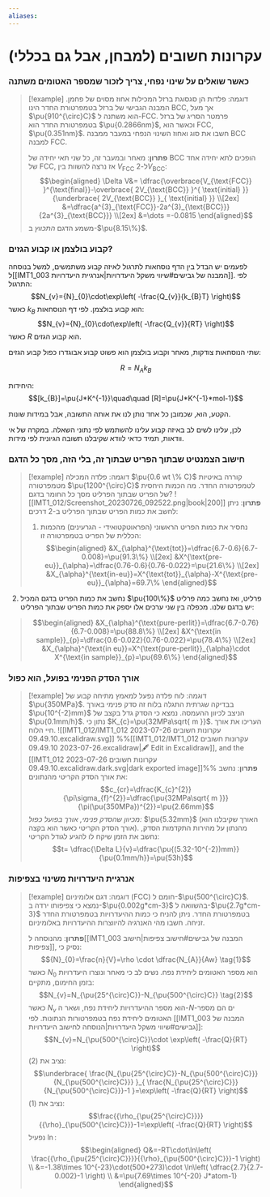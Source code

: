 ```yaml
---
aliases:
---
```


# עקרונות חשובים (למבחן, אבל גם בכללי)


### כאשר שואלים על שינוי נפחי, צריך לזכור שמספר האטומים משתנה

>[!example] דוגמה: 
 >פלדות הן סגסוגת ברזל המכילות אחוז מסוים של פחמן. המבנה הגבישי של ברזל בטמפרטורת החדר הינו BCC, אך מעל $\pu{910^{\circ}C}$ הוא משתנה ל-FCC.
 >פרמטר הסריג של ברזל בטמפרטורת החדר הוא $\pu{0.2866nm}$, וכאשר הוא FCC, $\pu{0.351nm}$.
 >חשבו את סוג ואחוז השינוי הנפחי במעבר ממבנה BCC למבנה FCC.
 >
> **פתרון**:
> מאחר ובמעבר זה, כל שני תאי יחידה של BCC הופכים לתא יחידה אחד של FCC, אז נרצה להשוות בין $V_{\text{FCC}}$ ל-$2V_{\text{BCC}}$:
> $$\begin{aligned}
\Delta V&= \dfrac{\overbrace{V_{\text{FCC}} }^{\text{final}}-\overbrace{ 2V_{\text{BCC}} }^{ \text{initial} }}{\underbrace{ 2V_{\text{BCC}} }_{ \text{initial} }} \\[2ex]
&=\dfrac{a^{3}_{\text{FCC}}-2a^{3}_{\text{BCC}}}{2a^{3}_{\text{BCC}}} \\[2ex]
&=\dots =-0.0815
\end{aligned}$$
>משמע הדגם *התכווץ* ב-$\pu{8.15\%}$.


### קבוע בולצמן או קבוע הגזים?

לפעמים יש הבדל בין הדף נוסחאות לתרגול לאיזה קבוע משתמשים, למשל בנוסחה ל[[IMT1_003 המבנה של גבישים#שיווי משקל היעדרויות|אנרגיית היעדרויות]].
לפי התרגול:
$$N_{v}={N}_{0}\cdot\exp\left( -\frac{Q_{v}}{k_{B}T} \right)$$
כאשר $k_{B}$ הוא קבוע בולצמן.
לפי דף הנוסחאות:
$$N_{v}={N}_{0}\cdot\exp\left( -\frac{Q_{v}}{RT} \right)$$
כאשר $R$ הוא קבוע הגזים.

שתי הנוסחאות צודקות, מאחר וקבוע בולצמן הוא פשוט קבוע אבוגדרו כפול קבוע הגזים:

$$R=N_{A}k_{B}$$

היחידות:
$$[k_{B}]=\pu{J*K^{-1}}\quad\quad [R]=\pu{J*K^{-1}*mol-1}$$

הקטע, הוא, שכמובן כל אחד נותן לנו את אותה התשובה, אבל במידות שונות.

לכן, עלינו לשים לב באיזה קבוע עלינו להשתמש לפי נתוני השאלה. במקרה של אי וודאות, תמיד כדאי לוודא שקיבלנו תשובה הגיונית לפי מידות.

### חישוב הצמנטיט שבתוך הפריט שבתוך זה, בלי הזה, מסך כל הדגם

>[!example] דוגמה: 
 >פלדה המכילה $\pu{0.6 wt \% C}$ קוררה באיטיות מטמפרטורה $\pu{1200^{\circ}C}$ לטמפרטורה החדר.
 >מה הכמות היחסית של הפריט שבתוך הפרליט מסך כל החומר בדגם?
>![[IMT1_012/Screenshot_20230726_092522.png|book|200]]
>**פתרון**:
>ניתן לחשב את כמות הפריט שבתוך הפרליט ב-2 דרכים:
>1. נחסיר את כמות הפריט הראשוני (הפראוטקטואידי - הגרעינים) מהכמות הכללית של הפריט בטמפרטורה זו:
>	$$\begin{aligned}
&X_{\alpha}^{\text{tot}}=\dfrac{6.7-0.6}{6.7-0.008}=\pu{91.3\%} \\[2ex]
&X^{\text{pre-eu}}_{\alpha}=\dfrac{0.76-0.6}{0.76-0.022}=\pu{21.6\%} \\[2ex]
&X_{\alpha}^{\text{in-eu}}=X^{\text{tot}}_{\alpha}-X^{\text{pre-eu}}_{\alpha}=69.7\%
\end{aligned}$$
2. נחשב  את כמות הפריט בדגם המכיל $\pu{100\%}$ פרליט, ואז נחשב כמה פרליט יש בדגם שלנו. מכפלה בין שני ערכים אלו יספק את כמות הפריט שבתוך הפרליט:
>	$$\begin{aligned}
&X_{\alpha}^{\text{pure-perlit}}=\dfrac{6.7-0.76}{6.7-0.008}=\pu{88.8\%} \\[2ex]
&X^{\text{in sample}}_{p}=\dfrac{0.6-0.022}{0.76-0.022}=\pu{78.4\%} \\[2ex]
&X_{\alpha}^{\text{in eu}}=X^{\text{pure-perlit}}_{\alpha}\cdot X^{\text{in sample}}_{p}=\pu{69.6\%}
\end{aligned}$$

###  אורך הסדק הפנימי בפועל, הוא כפול
>[!example] דוגמה: 
 >לוח פלדה נפעל למאמץ מתיחה קבוע של $\pu{350MPa}$. בבדיקה שגרתית התגלה בלוח זה סדק פנימי באורך $\pu{10^{-2}mm}$ הניצב לכיוון ההעמסה. נמצא כי הסדק גדל בקצב של $\pu{0.1mm/h}$. נתון כי $K_{c}=\pu{32MPa\sqrt{ m }}$. העריכו את אורך חיי הלוח.
 >![[IMT1_012/IMT1_012 עקרונות חשובים 2023-07-26 09.49.10.excalidraw.svg]]
>%%[[IMT1_012/IMT1_012 עקרונות חשובים 2023-07-26 09.49.10.excalidraw|🖋 Edit in Excalidraw]], and the [[IMT1_012 עקרונות חשובים 2023-07-26 09.49.10.excalidraw.dark.svg|dark exported image]]%%
 >**פתרון**:
 >נחשב את אורך הסדק הקריטי מהנתונים:
 >$$c_{cr}=\dfrac{K_{c}^{2}}{\pi\sigma_{f}^{2}}=\dfrac{\pu{32MPa\sqrt{ m }}}{\pi(\pu{350MPa})^{2}}=\pu{2.66mm}$$
 >*מכיוון שהסדק פנימי, אורך בפועל כפול:* $\pu{5.32mm}$ (האורך שקיבלנו הוא אורך הסדק הקריטי כאשר הוא בקצה).
 >מהנתון על מהירות התקדמות הסדק, נחשב את הזמן שיקח לו להגיע לגודל הקריטי:
 >$$t= \dfrac{\Delta L}{v}=\dfrac{\pu{(5.32-10^{-2})mm}}{\pu{0.1mm/h}}=\pu{53h}$$

### אנרגיית היעדרויות משינוי בצפיפות
>[!example] דוגמה: 
 >דגם אלומיניום (FCC) חומם ל-$\pu{500^{\circ}C}$. נמצא כי צפיפותו ירדה ב-$\pu{0.002g*cm-3}$ בהשוואה ל-$\pu{2.7g*cm-3}$ בטמפרטורת החדר. ניתן להניח כי כמות ההיעדרויות בטמפרטורת החדר זניחה.
 >חשבו מהי האנרגיה להיווצרות ההיעדרויות באלומיניום.
 >
 >**פתרון**:
 >מהנוסחה ל[[IMT1_003 המבנה של גבישים#חישוב צפיפות|חישוב צפיפות]], נסיק כי:
 >$${N}_{0}=\frac{n}{V}=\rho \cdot \dfrac{N_{A}}{Aw} \tag{1}$$
 >כאשר ${N}_{0}$ הוא מספר האטומים ליחידת נפח. נשים לב כי מאחר ונוצרו היעדרויות בזמן החימום, מתקיים:
 >$$N_{v}=N_{\pu{25^{\circ}C}}-N_{\pu{500^{\circ}C}} \tag{2}$$
 >כאשר $N_{v}$ הוא מספר ההיעדרויות ליחידת נפח, ושאר ה-$N$-ים הם מספר האטומים ליחידת נפח בטמפרטורות הנתונות.
 >לפי [[IMT1_003 המבנה של גבישים#שיווי משקל היעדרויות|הנוסחה לחישוב היעדרויות]]:
 >$$N_{v}=N_{\pu{500^{\circ}C}}\cdot \exp\left( -\frac{Q}{RT} \right)$$
 >נציב את $(2)$:
 >$$\underbrace{ \frac{N_{\pu{25^{\circ}C}}-N_{\pu{500^{\circ}C}}}{N_{\pu{500^{\circ}C}}} }_{ \frac{N_{\pu{25^{\circ}C}}}{N_{\pu{500^{\circ}C}}}-1 }=\exp\left( -\frac{Q}{RT} \right)$$
 >נציב את $(1)$:
 >$$\frac{{\rho_{\pu{25^{\circ}C}}}}{{\rho}_{\pu{500^{\circ}C}}}-1=\exp\left( -\frac{Q}{RT} \right)$$
 >נפעיל $\ln$:
 >$$\begin{aligned}
Q&=-RT\cdot\ln\left( \frac{{\rho_{\pu{25^{\circ}C}}}}{{\rho}_{\pu{500^{\circ}C}}}-1 \right) \\
&=-1.38\times 10^{-23}\cdot(500+273)\cdot \ln\left( \dfrac{2.7}{2.7-0.002}-1 \right) \\
&=\pu{7.69\times 10^{-20} J*atom-1}
\end{aligned}$$